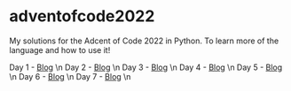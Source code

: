 # adventofcode2022

My solutions for the Adcent of Code 2022 in Python. To learn more of the language and how to use it!

Day 1 - [Blog](https://brucekristelijn.nl/#/blog/learning-python-with-the-advent-of-code-day-1) \n
Day 2 - [Blog](https://brucekristelijn.nl/#/blog/learning-python-with-the-advent-of-code-day-2) \n
Day 3 - [Blog](https://brucekristelijn.nl/#/blog/learning-python-with-the-advent-of-code-day-3) \n
Day 4 - [Blog](https://brucekristelijn.nl/#/blog/learning-python-with-the-advent-of-code-day-4) \n
Day 5 - [Blog](https://brucekristelijn.nl/#/blog/learning-python-with-the-advent-of-code-day-5) \n
Day 6 - [Blog](https://brucekristelijn.nl/#/blog/learning-python-with-the-advent-of-code-day-6) \n
Day 7 - [Blog](https://brucekristelijn.nl/#/blog/learning-python-with-the-advent-of-code-day-7) \n
